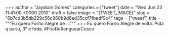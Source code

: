 
+++
author = "Jaydson Gomes"
categories = ["tweet"]
date = "Wed Jun 23 11:41:00 +0000 2010"
draft = false
image = "{TWEET_IMAGE}"
slug = "6b7cd3b5db229c56c960b9d6ed35ccf7fbedf9c4"
tags = ["tweet"]
title = """Eu quero Forno Alegre de ..."""
+++
Eu quero Forno Alegre de volta. Puta q pariu, 3° é foda. #FrioDeRenguearCusco
